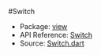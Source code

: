 #Switch

* Package: [view](api:)
* API Reference: [Switch](api:view)
* Source: [Switch.dart](source:client/view/src)
